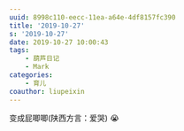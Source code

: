 ```yaml
---
uuid: 8998c110-eecc-11ea-a64e-4df8157fc390
title: '2019-10-27'
s: '2019-10-27'
date: 2019-10-27 10:00:43
tags:
	- 葫芦日记
	- Mark
categories:
	- 育儿
coauthor: liupeixin
---
```


变成屁唧唧(陕西方言：爱哭) 😭
